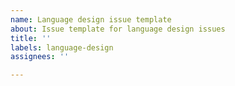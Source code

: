 ```yaml
---
name: Language design issue template
about: Issue template for language design issues
title: ''
labels: language-design
assignees: ''

---
```

